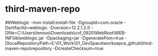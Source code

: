 # third-maven-repo

##Weblogic
-mvn install:install-file -DgroupId=com.oracle -DartifactId=weblogic -Dversion=12.2.1.2.0 -Dfile=C:\Users\lenovo\Downloads\cxf_0920\WebRoot\WEB-INF\lib\weblogic.jar -Dpackaging=jar -DgeneratePom=true -DlocalRepositoryPath=E:\01_Work\01_DevSpace\worksapce_github\third-maven-repo\repository  -DcreateChecksum=true
